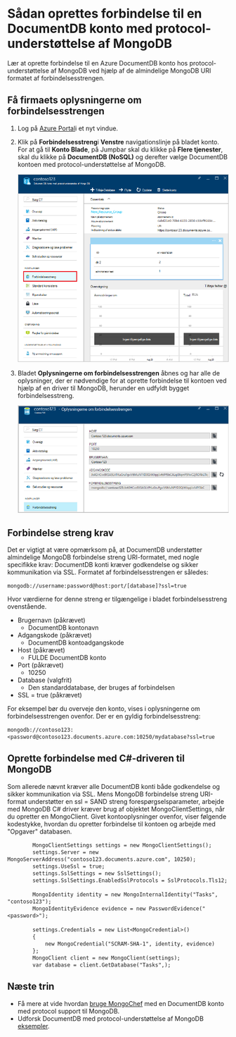 <properties 
    pageTitle="Oprette forbindelse til en DocumentDB konto med protocol-understøttelse af MongoDB | Microsoft Azure" 
    description="Lær at oprette forbindelse til en DocumentDB konto med protocol-understøttelse af MongoDB, nu tilgængeligt til preview. Oprette forbindelse ved hjælp af din MongoDB forbindelsesstreng." 
    keywords="mongodb forbindelsesstreng"
    services="documentdb" 
    authors="AndrewHoh" 
    manager="jhubbard" 
    editor="" 
    documentationCenter=""/>

<tags 
    ms.service="documentdb" 
    ms.workload="data-services" 
    ms.tgt_pltfrm="na" 
    ms.devlang="na" 
    ms.topic="article" 
    ms.date="08/23/2016" 
    ms.author="anhoh"/>

# <a name="how-to-connect-to-a-documentdb-account-with-protocol-support-for-mongodb"></a>Sådan oprettes forbindelse til en DocumentDB konto med protocol-understøttelse af MongoDB

Lær at oprette forbindelse til en Azure DocumentDB konto hos protocol-understøttelse af MongoDB ved hjælp af de almindelige MongoDB URI formatet af forbindelsesstrengen.  

## <a name="get-the-accounts-connection-string-information"></a>Få firmaets oplysningerne om forbindelsesstrengen

1. Log på [Azure Portal](https://portal.azure.com)i et nyt vindue.
2. Klik på **Forbindelsesstreng**i **Venstre** navigationslinje på bladet konto. For at gå til **Konto Blade**, på Jumpbar skal du klikke på **Flere tjenester**, skal du klikke på **DocumentDB (NoSQL)** og derefter vælge DocumentDB kontoen med protocol-understøttelse af MongoDB.

    ![Skærmbillede af bladet alle indstillinger](./media/documentdb-connect-mongodb-account/SettingsBlade.png)

3. Bladet **Oplysningerne om forbindelsesstrengen** åbnes og har alle de oplysninger, der er nødvendige for at oprette forbindelse til kontoen ved hjælp af en driver til MongoDB, herunder en udfyldt bygget forbindelsesstreng.

    ![Skærmbillede af bladet forbindelse streng](./media/documentdb-connect-mongodb-account/ConnectionStringBlade.png)

## <a name="connection-string-requirements"></a>Forbindelse streng krav

Det er vigtigt at være opmærksom på, at DocumentDB understøtter almindelige MongoDB forbindelse streng URI-formatet, med nogle specifikke krav: DocumentDB konti kræver godkendelse og sikker kommunikation via SSL.  Formatet af forbindelsesstrengen er således:

    mongodb://username:password@host:port/[database]?ssl=true

Hvor værdierne for denne streng er tilgængelige i bladet forbindelsesstreng ovenstående.

- Brugernavn (påkrævet)
    - DocumentDB kontonavn
- Adgangskode (påkrævet)
    - DocumentDB kontoadgangskode
- Host (påkrævet)
    - FULDE DocumentDB konto
- Port (påkrævet)
    - 10250
- Database (valgfrit)
    - Den standarddatabase, der bruges af forbindelsen
- SSL = true (påkrævet)

For eksempel bør du overveje den konto, vises i oplysningerne om forbindelsesstrengen ovenfor.  Der er en gyldig forbindelsesstreng:
    
    mongodb://contoso123:<password@contoso123.documents.azure.com:10250/mydatabase?ssl=true

## <a name="connecting-with-the-c-driver-for-mongodb"></a>Oprette forbindelse med C#-driveren til MongoDB
Som allerede nævnt kræver alle DocumentDB konti både godkendelse og sikker kommunikation via SSL. Mens MongoDB forbindelse streng URI-format understøtter en ssl = SAND streng forespørgselsparameter, arbejde med MongoDB C# driver kræver brug af objektet MongoClientSettings, når du opretter en MongoClient.  Givet kontooplysninger ovenfor, viser følgende kodestykke, hvordan du opretter forbindelse til kontoen og arbejde med "Opgaver" databasen.

            MongoClientSettings settings = new MongoClientSettings();
            settings.Server = new MongoServerAddress("contoso123.documents.azure.com", 10250);
            settings.UseSsl = true;
            settings.SslSettings = new SslSettings();
            settings.SslSettings.EnabledSslProtocols = SslProtocols.Tls12;

            MongoIdentity identity = new MongoInternalIdentity("Tasks", "contoso123");
            MongoIdentityEvidence evidence = new PasswordEvidence("<password>");

            settings.Credentials = new List<MongoCredential>()
            {
                new MongoCredential("SCRAM-SHA-1", identity, evidence)
            };
            MongoClient client = new MongoClient(settings);
            var database = client.GetDatabase("Tasks",);
    

## <a name="next-steps"></a>Næste trin


- Få mere at vide hvordan [bruge MongoChef](documentdb-mongodb-mongochef.md) med en DocumentDB konto med protocol support til MongoDB.
- Udforsk DocumentDB med protocol-understøttelse af MongoDB [eksempler](documentdb-mongodb-samples.md).

 
